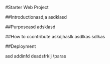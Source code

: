 #Starter Web Project

##Introductionasd;a
asdklasd

##Purposeasd
adsklasd

##How to ccontribute
askdjhaslk 
asdlkas
sdlkas


##Deployment

asd
addinfd deadsfrklj 
\paras